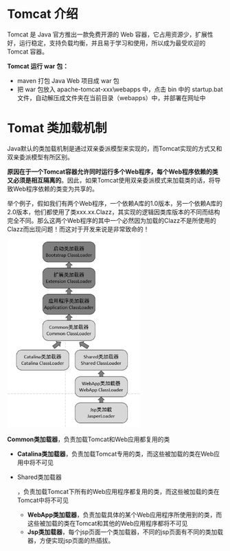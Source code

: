 [IntelliJ IDEA配置Tomcat]: https://blog.csdn.net/zcs2632008/article/details/123484037
[Tomcat GUI 图形管理page：localhost/8080/manager/html]: https://blog.csdn.net/cyan20115/article/details/106555106	"要先添加admin账号"



# Tomcat 介绍

Tomcat 是 Java 官方推出一款免费开源的 Web 容器，它占用资源少，扩展性好，运行稳定，支持负载均衡，并且易于学习和使用，所以成为最受欢迎的 Tomcat 容器。



**Tomcat 运行 war 包：**

- maven 打包 Java Web 项目成 war 包
- 把 war 包放入 apache-tomcat-xxx\webapps 中，点击 bin 中的 startup.bat 文件，自动解压成文件夹在当前目录（webapps）中，并部署在网址中



# Tomat 类加载机制

Java默认的类加载机制是通过双亲委派模型来实现的，而Tomcat实现的方式又和双亲委派模型有所区别。

**原因在于一个Tomcat容器允许同时运行多个Web程序，每个Web程序依赖的类又必须是相互隔离的**。因此，如果Tomcat使用双亲委派模式来加载类的话，将导致Web程序依赖的类变为共享的。

举个例子，假如我们有两个Web程序，一个依赖A库的1.0版本，另一个依赖A库的2.0版本，他们都使用了类xxx.xx.Clazz，其实现的逻辑因类库版本的不同而结构完全不同。那么这两个Web程序的其中一个必然因为加载的Clazz不是所使用的Clazz而出现问题！而这对于开发来说是非常致命的！

<img src="./img/18.png" style="zoom:67%;" />

**Common类加载器**，负责加载Tomcat和Web应用都复用的类 

- **Catalina类加载器**，负责加载Tomcat专用的类，而这些被加载的类在Web应用中将不可见

- Shared类加载器

  ，负责加载Tomcat下所有的Web应用程序都复用的类，而这些被加载的类在Tomcat中将不可见 

  - **WebApp类加载器**，负责加载具体的某个Web应用程序所使用到的类，而这些被加载的类在Tomcat和其他的Web应用程序都将不可见
  - **Jsp类加载器**，每个jsp页面一个类加载器，不同的jsp页面有不同的类加载器，方便实现jsp页面的热插拔。





